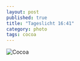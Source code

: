 ```yaml
---
layout: post
published: true
title: "Tageslicht 16:41"
category: photo
tags: cocoa
---
```


![Cocoa](http://25.media.tumblr.com/c504914230094dfc01d348161053e98f/tumblr_mv3ay7BmtZ1rive1ro1_500.jpg)